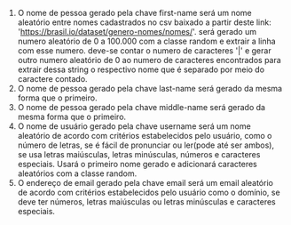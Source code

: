 1. O nome de pessoa gerado pela chave first-name será um nome aleatório entre nomes cadastrados no csv baixado a partir deste link: 'https://brasil.io/dataset/genero-nomes/nomes/'. será gerado um numero aleatório de 0 a 100.000 com a classe random e extrair a linha com esse numero. deve-se contar o numero de caracteres '|' e gerar outro numero aleatório de 0 ao numero de caracteres encontrados para extrair dessa string o respectivo nome que é separado por meio do caractere contado. 
3. O nome de pessoa gerado pela chave last-name será gerado da mesma forma que o primeiro.
4. O nome de pessoa gerado pela chave middle-name será gerado da mesma forma que o primeiro.
5. O nome de usuário gerado pela chave username será um nome aleatório de acordo com critérios estabelecidos pelo usuário, como o número de letras, se é fácil de pronunciar ou ler(pode até ser ambos), se usa letras maiúsculas, letras minúsculas, números e caracteres especiais. Usará o primeiro nome gerado e adicionará caracteres aleatórios com a classe random.
6. O endereço de email gerado pela chave email será um email aleatório de acordo com critérios estabelecidos pelo usuário como o domínio, se deve ter números, letras maiúsculas ou letras minúsculas e caracteres especiais. 
